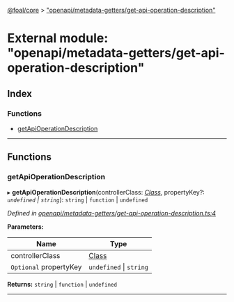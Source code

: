 [@foal/core](../README.md) > ["openapi/metadata-getters/get-api-operation-description"](../modules/_openapi_metadata_getters_get_api_operation_description_.md)

# External module: "openapi/metadata-getters/get-api-operation-description"

## Index

### Functions

* [getApiOperationDescription](_openapi_metadata_getters_get_api_operation_description_.md#getapioperationdescription)

---

## Functions

<a id="getapioperationdescription"></a>

###  getApiOperationDescription

▸ **getApiOperationDescription**(controllerClass: *[Class](_core_class_interface_.md#class)*, propertyKey?: *`undefined` \| `string`*): `string` \| `function` \| `undefined`

*Defined in [openapi/metadata-getters/get-api-operation-description.ts:4](https://github.com/FoalTS/foal/blob/07f00115/packages/core/src/openapi/metadata-getters/get-api-operation-description.ts#L4)*

**Parameters:**

| Name | Type |
| ------ | ------ |
| controllerClass | [Class](_core_class_interface_.md#class) |
| `Optional` propertyKey | `undefined` \| `string` |

**Returns:** `string` \| `function` \| `undefined`

___

